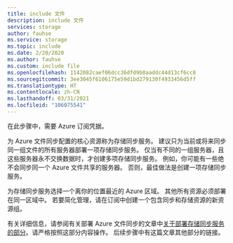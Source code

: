 ```yaml
---
title: include 文件
description: include 文件
services: storage
author: fauhse
ms.service: storage
ms.topic: include
ms.date: 2/20/2020
ms.author: fauhse
ms.custom: include file
ms.openlocfilehash: 1142082caef06dcc36dfd9b0aaddc44d13cf6cc8
ms.sourcegitcommit: 3ee3045f6106175e59d1bd279130f4933456d5ff
ms.translationtype: HT
ms.contentlocale: zh-CN
ms.lasthandoff: 03/31/2021
ms.locfileid: "106075541"
---
```

在此步骤中，需要 Azure 订阅凭据。

为 Azure 文件同步配置的核心资源称为存储同步服务。 建议只为当前或将来同步同一组文件的所有服务器部署一项存储同步服务。 仅当有不同的一组服务器，且这些服务器永不交换数据时，才创建多项存储同步服务。 例如，你可能有一些绝不会同步同一个 Azure 文件共享的服务器。 否则，最佳做法是创建一项存储同步服务。

为存储同步服务选择一个离你的位置最近的 Azure 区域。 其他所有资源必须部署在同一区域中。 若要简化管理，请在订阅中创建一个包含同步和存储资源的新资源组。

有关详细信息，请参阅有关部署 Azure 文件同步的文章中[关于部署存储同步服务的部分](../articles/storage/files/storage-sync-files-deployment-guide.md#deploy-the-storage-sync-service)。请严格按照这部分内容操作。 后续步骤中有这篇文章其他部分的链接。